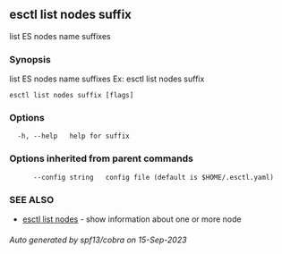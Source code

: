 ## esctl list nodes suffix

list ES nodes name suffixes

### Synopsis

list ES nodes name suffixes
Ex:
esctl list nodes suffix

```
esctl list nodes suffix [flags]
```

### Options

```
  -h, --help   help for suffix
```

### Options inherited from parent commands

```
      --config string   config file (default is $HOME/.esctl.yaml)
```

### SEE ALSO

* [esctl list nodes](esctl_list_nodes.md)	 - show information about one or more node

###### Auto generated by spf13/cobra on 15-Sep-2023
